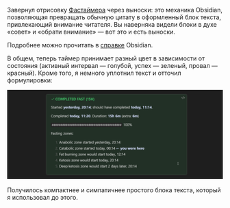 ﻿Завернул отрисовку [Фастаймера](notes/obsidian-fastimer) через выноски: это механика Obsidian, позволяющая превращать обычную цитату в оформленный блок текста, привлекающий внимание читателя. Вы наверняка видели блоки в духе «совет» и «обрати внимание» — вот это и есть выноски. 

Подробнее можно прочитать в [справке](https://help.obsidian.md/Editing+and+formatting/Callouts) Obsidian.

В общем, теперь таймер принимает разный цвет в зависимости от состояния (активный интервал — голубой, успех — зеленый, провал — красный). Кроме того, я немного уплотнил текст и отточил формулировки:

![Пример](example.png)

Получилось компактнее и симпатичнее простого блока текста, который я использовал до этого.
